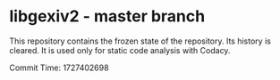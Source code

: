 # libgexiv2 - master branch

This repository contains the frozen state of the repository.
Its history is cleared. It is used only for static code
analysis with Codacy.

Commit Time: 1727402698